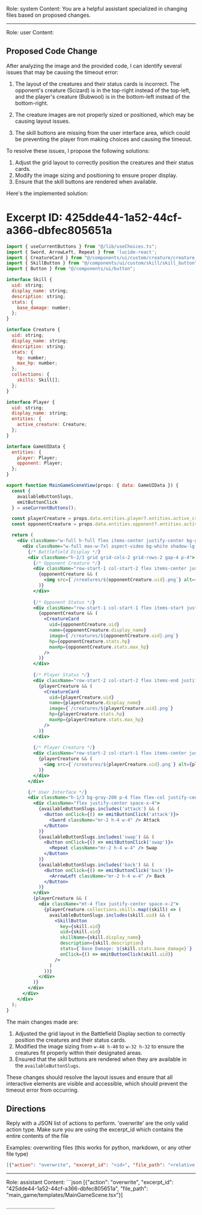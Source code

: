 Role: system
Content: You are a helpful assistant specialized in changing files based on proposed changes.
__________________
Role: user
Content: 
## Proposed Code Change
After analyzing the image and the provided code, I can identify several issues that may be causing the timeout error:

1. The layout of the creatures and their status cards is incorrect. The opponent's creature (Scizard) is in the top-right instead of the top-left, and the player's creature (Bubwool) is in the bottom-left instead of the bottom-right.

2. The creature images are not properly sized or positioned, which may be causing layout issues.

3. The skill buttons are missing from the user interface area, which could be preventing the player from making choices and causing the timeout.

To resolve these issues, I propose the following solutions:

1. Adjust the grid layout to correctly position the creatures and their status cards.
2. Modify the image sizing and positioning to ensure proper display.
3. Ensure that the skill buttons are rendered when available.

Here's the implemented solution:

# Excerpt ID: 425dde44-1a52-44cf-a366-dbfec805651a
```jsx main_game/templates/MainGameScene.tsx
import { useCurrentButtons } from "@/lib/useChoices.ts";
import { Sword, ArrowLeft, Repeat } from 'lucide-react';
import { CreatureCard } from "@/components/ui/custom/creature/creature_card";
import { SkillButton } from "@/components/ui/custom/skill/skill_button";
import { Button } from "@/components/ui/button";

interface Skill {
  uid: string;
  display_name: string;
  description: string;
  stats: {
    base_damage: number;
  };
}

interface Creature {
  uid: string;
  display_name: string;
  description: string;
  stats: {
    hp: number;
    max_hp: number;
  };
  collections: {
    skills: Skill[];
  };
}

interface Player {
  uid: string;
  display_name: string;
  entities: {
    active_creature: Creature;
  };
}

interface GameUIData {
  entities: {
    player: Player;
    opponent: Player;
  };
}

export function MainGameSceneView(props: { data: GameUIData }) {
  const {
    availableButtonSlugs,
    emitButtonClick
  } = useCurrentButtons();

  const playerCreature = props.data.entities.player?.entities.active_creature;
  const opponentCreature = props.data.entities.opponent?.entities.active_creature;

  return (
    <div className="w-full h-full flex items-center justify-center bg-gray-100">
      <div className="w-full max-w-7xl aspect-video bg-white shadow-lg rounded-lg overflow-hidden flex flex-col">
        {/* Battlefield Display */}
        <div className="h-2/3 grid grid-cols-2 grid-rows-2 gap-4 p-4">
          {/* Opponent Creature */}
          <div className="row-start-1 col-start-2 flex items-center justify-center">
            {opponentCreature && (
              <img src={`/creatures/${opponentCreature.uid}.png`} alt={opponentCreature.display_name} className="w-32 h-32 object-contain" />
            )}
          </div>
          
          {/* Opponent Status */}
          <div className="row-start-1 col-start-1 flex items-start justify-start">
            {opponentCreature && (
              <CreatureCard
                uid={opponentCreature.uid}
                name={opponentCreature.display_name}
                image={`/creatures/${opponentCreature.uid}.png`}
                hp={opponentCreature.stats.hp}
                maxHp={opponentCreature.stats.max_hp}
              />
            )}
          </div>
          
          {/* Player Status */}
          <div className="row-start-2 col-start-2 flex items-end justify-end">
            {playerCreature && (
              <CreatureCard
                uid={playerCreature.uid}
                name={playerCreature.display_name}
                image={`/creatures/${playerCreature.uid}.png`}
                hp={playerCreature.stats.hp}
                maxHp={playerCreature.stats.max_hp}
              />
            )}
          </div>
          
          {/* Player Creature */}
          <div className="row-start-2 col-start-1 flex items-center justify-center">
            {playerCreature && (
              <img src={`/creatures/${playerCreature.uid}.png`} alt={playerCreature.display_name} className="w-32 h-32 object-contain" />
            )}
          </div>
        </div>

        {/* User Interface */}
        <div className="h-1/3 bg-gray-200 p-4 flex flex-col justify-center">
          <div className="flex justify-center space-x-4">
            {availableButtonSlugs.includes('attack') && (
              <Button onClick={() => emitButtonClick('attack')}>
                <Sword className="mr-2 h-4 w-4" /> Attack
              </Button>
            )}
            {availableButtonSlugs.includes('swap') && (
              <Button onClick={() => emitButtonClick('swap')}>
                <Repeat className="mr-2 h-4 w-4" /> Swap
              </Button>
            )}
            {availableButtonSlugs.includes('back') && (
              <Button onClick={() => emitButtonClick('back')}>
                <ArrowLeft className="mr-2 h-4 w-4" /> Back
              </Button>
            )}
          </div>
          {playerCreature && (
            <div className="mt-4 flex justify-center space-x-2">
              {playerCreature.collections.skills.map((skill) => (
                availableButtonSlugs.includes(skill.uid) && (
                  <SkillButton
                    key={skill.uid}
                    uid={skill.uid}
                    skillName={skill.display_name}
                    description={skill.description}
                    stats={`Base Damage: ${skill.stats.base_damage}`}
                    onClick={() => emitButtonClick(skill.uid)}
                  />
                )
              ))}
            </div>
          )}
        </div>
      </div>
    </div>
  );
}
```

The main changes made are:

1. Adjusted the grid layout in the Battlefield Display section to correctly position the creatures and their status cards.
2. Modified the image sizing from `w-48 h-48` to `w-32 h-32` to ensure the creatures fit properly within their designated areas.
3. Ensured that the skill buttons are rendered when they are available in the `availableButtonSlugs`.

These changes should resolve the layout issues and ensure that all interactive elements are visible and accessible, which should prevent the timeout error from occurring.

## Directions
Reply with a JSON list of actions to perform. 'overwrite' are the only valid action type. 
Make sure you are using the excerpt_id which contains the entire contents of the file

Examples:
overwriting files (this works for python, markdown, or any other file type)
```json output_example1
[{"action": "overwrite", "excerpt_id": "<id>", "file_path": "<relative file path>"}]
```

__________________
Role: assistant
Content: ```json
[{"action": "overwrite", "excerpt_id": "425dde44-1a52-44cf-a366-dbfec805651a", "file_path": "main_game/templates/MainGameScene.tsx"}]
```
__________________
